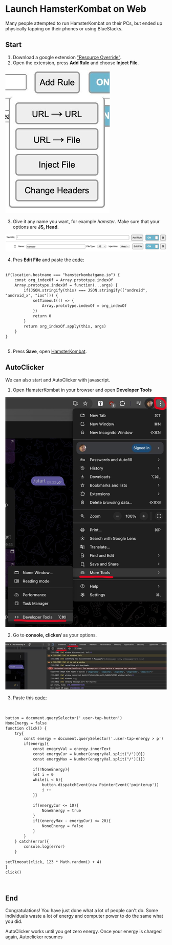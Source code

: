 <h1>Launch HamsterKombat on Web</h1>
<p>Many people attempted to run HamsterKombat on their PCs, but ended up physically tapping on their phones or using BlueStacks.</p>

<h2>Start</h2>
<ol>
    <li>Download a google extension <a href="https://chrome.google.com/webstore/detail/resource-override/hldldpjjjagjfikfknjmgokjkeokkncm">"Resource Override"</a>.</li>
    <li>Open the extension, press <strong>Add Rule</strong> and choose <strong>Inject File</strong>.</li>
</ol>
<img src="images/inject.jpg" alt="Resource Override Add Rule">

<ol start="3">
    <li>Give it any name you want, for example <em>hamster</em>. Make sure that your options are <strong>JS, Head</strong>.</li>
</ol>
<img src="images/rule.jpg">

<ol start="4">
    <li>Pres <strong>Edit File</strong> and paste the <a href="https://github.com/AlexSeley/HamsterKombat-Web/blob/main/web_opening.js">code:</a></li>
</ol>
<pre>
    <code>
if(location.hostname === "hamsterkombatgame.io") {
    const org_indexOf = Array.prototype.indexOf
    Array.prototype.indexOf = function(...args) {
        if(JSON.stringify(this) === JSON.stringify(["android", "android_x", "ios"])) {
            setTimeout(() => {
                Array.prototype.indexOf = org_indexOf
            })
            return 0
        }
        return org_indexOf.apply(this, args)
    }
}
    </code>
</pre>

<ol start="5">
    <li>Press <strong>Save</strong>, open <a href="https://web.telegram.org/k/#@hamster_kombat_bot">HamsterKombat</a>.</li>
</ol>

<h2>AutoClicker</h2>
<p>We can also start and AutoClicker with javascript.</p>
<ol>
    <li>Open HamsterKombat in your browser and open <strong>Developer Tools</strong></li>
</ol>
<img src="images/developer.jpg" alt="Open Developer Tools">

<ol start="2">
  <li>Go to <strong>console, </strong> <strong>clicker/</strong> as your options.</li>
</ol>
<img src = "images/console.jpg" alt="Console, clicker/">

<ol start="3">
  <li>Paste this <a href="https://github.com/AlexSeley/HamsterKombat-Web/blob/main/clicker.js">code:</a></li>
</ol>

<pre>
  <code>
    
button = document.querySelector('.user-tap-button')
NoneEnergy = false
function click() {
    try{
        const energy = document.querySelector('.user-tap-energy > p')
        if(energy){
            const enegryVal = energy.innerText
            const energyCur = Number(enegryVal.split("/")[0])
            const energyMax = Number(enegryVal.split("/")[1])
            
            if(!NoneEnergy){
            let i = 0
            while(i < 6){
                button.dispatchEvent(new PointerEvent('pointerup'))
                i ++
            }}

            if(energyCur <= 10){
                NoneEnergy = true
            }
            if((energyMax - energyCur) <= 20){
                NoneEnergy = false
            }
        }
    } catch(error){
        console.log(error)
    }

setTimeout(click, 123 * Math.random() + 4)
}   
click()
              
  </code>
</pre>

<h2>End</h2>
<p>Congratulations! You have just done what a lot of people can't do. Some individuals waste a lot of energy and computer power to do the same what you did.</p>
<p>AutoClicker works until you get zero energy. Once your energy is charged again, Autoclicker resumes</p>
